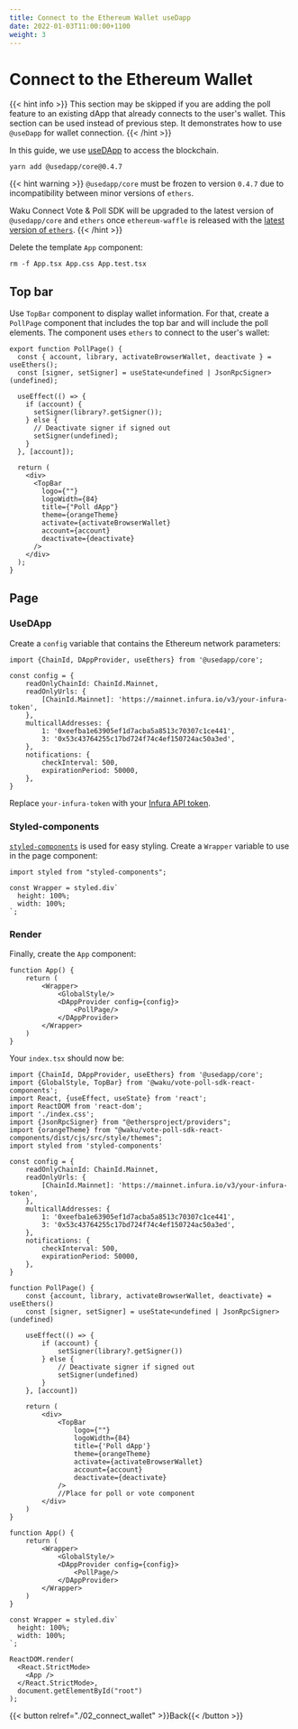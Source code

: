 ```yaml
---
title: Connect to the Ethereum Wallet useDapp
date: 2022-01-03T11:00:00+1100
weight: 3
---
```


# Connect to the Ethereum Wallet

{{< hint info >}}
This section may be skipped if you are adding the poll feature to an existing dApp
that already connects to the user's wallet.
This section can be used instead of previous step.
It demonstrates how to use `@useDapp` for wallet connection.
{{< /hint >}}

In this guide, we use [useDApp](https://usedapp.io/) to access the blockchain.

```shell
yarn add @usedapp/core@0.4.7
```

{{< hint warning >}}
`@usedapp/core` must be frozen to version `0.4.7` due to incompatibility between minor versions of `ethers`.

Waku Connect Vote & Poll SDK will be upgraded to the latest version of `@usedapp/core` and `ethers` once `ethereum-waffle`
is released with the [latest version of `ethers`](https://github.com/EthWorks/Waffle/pull/603).
{{< /hint >}}

Delete the template `App` component:

```shell
rm -f App.tsx App.css App.test.tsx
```

## Top bar

Use `TopBar` component to display wallet information.
For that, create a `PollPage` component that includes the top bar and will include the poll elements.
The component uses `ethers` to connect to the user's wallet:

```tsx
export function PollPage() {
  const { account, library, activateBrowserWallet, deactivate } = useEthers();
  const [signer, setSigner] = useState<undefined | JsonRpcSigner>(undefined);

  useEffect(() => {
    if (account) {
      setSigner(library?.getSigner());
    } else {
      // Deactivate signer if signed out
      setSigner(undefined);
    }
  }, [account]);

  return (
    <div>
      <TopBar
        logo={""}
        logoWidth={84}
        title={"Poll dApp"}
        theme={orangeTheme}
        activate={activateBrowserWallet}
        account={account}
        deactivate={deactivate}
      />
    </div>
  );
}
```

## Page

### UseDApp

Create a `config` variable that contains the Ethereum network parameters:

```tsx
import {ChainId, DAppProvider, useEthers} from '@usedapp/core';

const config = {
    readOnlyChainId: ChainId.Mainnet,
    readOnlyUrls: {
        [ChainId.Mainnet]: 'https://mainnet.infura.io/v3/your-infura-token',
    },
    multicallAddresses: {
        1: '0xeefba1e63905ef1d7acba5a8513c70307c1ce441',
        3: '0x53c43764255c17bd724f74c4ef150724ac50a3ed',
    },
    notifications: {
        checkInterval: 500,
        expirationPeriod: 50000,
    },
}
```

Replace `your-infura-token` with your [Infura API token](https://infura.io/docs/ethereum).

### Styled-components

[`styled-components`](https://styled-components.com/) is used for easy styling.
Create a `Wrapper` variable to use in the page component:

```tsx
import styled from "styled-components";

const Wrapper = styled.div`
  height: 100%;
  width: 100%;
`;
```

### Render

Finally, create the `App` component:

```tsx
function App() {
    return (
        <Wrapper>
            <GlobalStyle/>
            <DAppProvider config={config}>
                <PollPage/>
            </DAppProvider>
        </Wrapper>
    )
}
```

Your `index.tsx` should now be:

```tsx
import {ChainId, DAppProvider, useEthers} from '@usedapp/core';
import {GlobalStyle, TopBar} from '@waku/vote-poll-sdk-react-components';
import React, {useEffect, useState} from 'react';
import ReactDOM from 'react-dom';
import './index.css';
import {JsonRpcSigner} from "@ethersproject/providers";
import {orangeTheme} from "@waku/vote-poll-sdk-react-components/dist/cjs/src/style/themes";
import styled from 'styled-components'

const config = {
    readOnlyChainId: ChainId.Mainnet,
    readOnlyUrls: {
        [ChainId.Mainnet]: 'https://mainnet.infura.io/v3/your-infura-token',
    },
    multicallAddresses: {
        1: '0xeefba1e63905ef1d7acba5a8513c70307c1ce441',
        3: '0x53c43764255c17bd724f74c4ef150724ac50a3ed',
    },
    notifications: {
        checkInterval: 500,
        expirationPeriod: 50000,
    },
}

function PollPage() {
    const {account, library, activateBrowserWallet, deactivate} = useEthers()
    const [signer, setSigner] = useState<undefined | JsonRpcSigner>(undefined)

    useEffect(() => {
        if (account) {
            setSigner(library?.getSigner())
        } else {
            // Deactivate signer if signed out
            setSigner(undefined)
        }
    }, [account])

    return (
        <div>
            <TopBar
                logo={""}
                logoWidth={84}
                title={'Poll dApp'}
                theme={orangeTheme}
                activate={activateBrowserWallet}
                account={account}
                deactivate={deactivate}
            />
            //Place for poll or vote component
        </div>
    )
}

function App() {
    return (
        <Wrapper>
            <GlobalStyle/>
            <DAppProvider config={config}>
                <PollPage/>
            </DAppProvider>
        </Wrapper>
    )
}

const Wrapper = styled.div`
  height: 100%;
  width: 100%;
`;

ReactDOM.render(
  <React.StrictMode>
    <App />
  </React.StrictMode>,
  document.getElementById("root")
);
```

{{< button relref="./02_connect_wallet"  >}}Back{{< /button >}}
